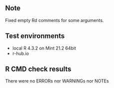## Note
Fixed empty Rd comments for some arguments.

## Test environments
* local R 4.3.2 on Mint 21.2 64bit
* r-hub.io

## R CMD check results
There were no ERRORs nor WARNINGs nor NOTEs


  